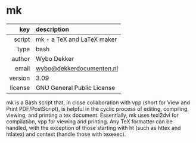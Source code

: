 # mk
|     key | description
|     ---:|:---
|  script | mk - a TeX and LaTeX maker
|    type | bash
|  author | Wybo Dekker
|   email | wybo@dekkerdocumenten.nl
| version | 3.09
| license | GNU General Public License

mk is a Bash script that, in close collaboration with vpp (short for
View and Print PDF/PostScript), is helpful in the cyclic process of
editing, compiling, viewing, and printing a tex document. Essentially,
mk uses texi2dvi for compilation, vpp for viewing and printing. Any
TeX formatter can be handled, with the exception of those starting
with ht (such as httex and htlatex) and context (handle those with
texexec).
